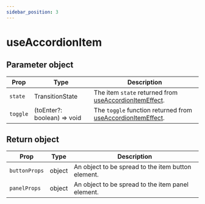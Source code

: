 ```yaml
---
sidebar_position: 3
---
```


# useAccordionItem

## Parameter object

| Prop | Type | Description |
| --- | --- | --- |
| `state` | TransitionState | The item `state` returned from [useAccordionItemEffect](./useAccordionItemEffect). |
| `toggle` | (toEnter?: boolean) => void | The `toggle` function returned from [useAccordionItemEffect](./useAccordionItemEffect). |

## Return object

| Prop          | Type   | Description                                        |
| ------------- | ------ | -------------------------------------------------- |
| `buttonProps` | object | An object to be spread to the item button element. |
| `panelProps`  | object | An object to be spread to the item panel element.  |
